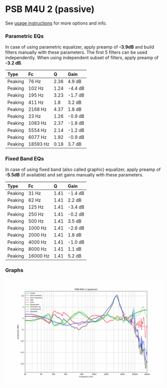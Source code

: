 # PSB M4U 2 (passive)
See [usage instructions](https://github.com/jaakkopasanen/AutoEq#usage) for more options and info.

### Parametric EQs
In case of using parametric equalizer, apply preamp of **-3.9dB** and build filters manually
with these parameters. The first 5 filters can be used independently.
When using independent subset of filters, apply preamp of **-3.2 dB**.

| Type    | Fc       |    Q | Gain    |
|:--------|:---------|:-----|:--------|
| Peaking | 76 Hz    | 2.36 | 4.9 dB  |
| Peaking | 102 Hz   | 1.24 | -4.4 dB |
| Peaking | 195 Hz   | 3.23 | -1.7 dB |
| Peaking | 411 Hz   | 1.8  | 3.2 dB  |
| Peaking | 2168 Hz  | 4.37 | 1.8 dB  |
| Peaking | 23 Hz    | 1.26 | -0.9 dB |
| Peaking | 1083 Hz  | 2.37 | -1.8 dB |
| Peaking | 5554 Hz  | 2.14 | -1.2 dB |
| Peaking | 6077 Hz  | 1.92 | -0.9 dB |
| Peaking | 18593 Hz | 0.18 | 3.7 dB  |

### Fixed Band EQs
In case of using fixed band (also called graphic) equalizer, apply preamp of **-5.5dB**
(if available) and set gains manually with these parameters.

| Type    | Fc       |    Q | Gain    |
|:--------|:---------|:-----|:--------|
| Peaking | 31 Hz    | 1.41 | -1.4 dB |
| Peaking | 62 Hz    | 1.41 | 2.2 dB  |
| Peaking | 125 Hz   | 1.41 | -3.4 dB |
| Peaking | 250 Hz   | 1.41 | -0.2 dB |
| Peaking | 500 Hz   | 1.41 | 3.5 dB  |
| Peaking | 1000 Hz  | 1.41 | -2.6 dB |
| Peaking | 2000 Hz  | 1.41 | 1.8 dB  |
| Peaking | 4000 Hz  | 1.41 | -1.0 dB |
| Peaking | 8000 Hz  | 1.41 | 1.1 dB  |
| Peaking | 16000 Hz | 1.41 | 5.2 dB  |

### Graphs
![](./PSB%20M4U%202%20(passive).png)